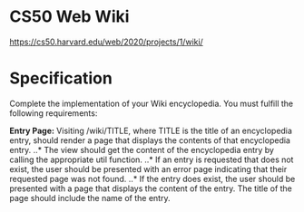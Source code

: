 # CS50 Web Wiki
https://cs50.harvard.edu/web/2020/projects/1/wiki/

# Specification
Complete the implementation of your Wiki encyclopedia. You must fulfill the following requirements:

**Entry Page:** Visiting /wiki/TITLE, where TITLE is the title of an encyclopedia entry, should render a page that displays the contents of that encyclopedia entry.
..* The view should get the content of the encyclopedia entry by calling the appropriate util function.
..* If an entry is requested that does not exist, the user should be presented with an error page indicating that their requested page was not found.
..* If the entry does exist, the user should be presented with a page that displays the content of the entry. The title of the page should include the name of the entry.
